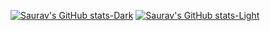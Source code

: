 [![Saurav's GitHub stats-Dark](https://github-readme-stats.vercel.app/api?username=saurabh-singh-rajput&show_icons=true&theme=dark#gh-dark-mode-only)](https://github-readme-stats.vercel.app/api?username=saurabh-singh-rajput&show_icons=true&theme=dark#gh-dark-mode-only)
[![Saurav's GitHub stats-Light](https://github-readme-stats.vercel.app/api?username=saurabh-singh-rajput&show_icons=true&theme=default#gh-light-mode-only)](https://github-readme-stats.vercel.app/api?username=saurabh-singh-rajput&show_icons=true&theme=dark#gh-dark-mode-only)

<!--
**saurabh-singh-rajput/saurabh-singh-rajput** is a ✨ _special_ ✨ repository because its `README.md` (this file) appears on your GitHub profile.

Here are some ideas to get you started:

- 🔭 I’m currently working on ...
- 🌱 I’m currently learning ...
- 👯 I’m looking to collaborate on ...
- 🤔 I’m looking for help with ...
- 💬 Ask me about ...
- 📫 How to reach me: ...
- 😄 Pronouns: ...
- ⚡ Fun fact: ...
-->

